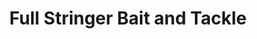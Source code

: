 ---
title: "Full Stringer Bait and Tackle"
url: /longville/full-stringer-bait-and-tackle/
shop: fishing
---